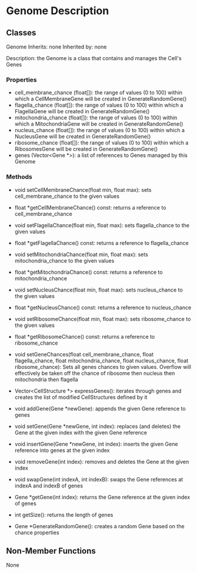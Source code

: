 # Genome Description

## Classes

Genome
Inherits: none
Inherited by: none

Description: the Genome is a class that contains and manages the Cell's Genes

### Properties
- cell_membrane_chance (float[]): the range of values (0 to 100) within which a CellMembraneGene will be created in GenerateRandomGene()
- flagella_chance (float[]): the range of values (0 to 100) within which a FlagellaGene will be created in GenerateRandomGene()
- mitochondria_chance (float[]): the range of values (0 to 100) within which a MitochondriaGene will be created in GenerateRandomGene()
- nucleus_chance (float[]): the range of values (0 to 100) within which a NucleusGene will be created in GenerateRandomGene()
- ribosome_chance (float[]): the range of values (0 to 100) within which a RibosomesGene will be created in GenerateRandomGene()
- genes (Vector\<Gene *\>): a list of references to Genes managed by this Genome

### Methods
- void setCellMembraneChance(float min, float max): sets cell_membrane_chance to the given values
- float *getCellMembraneChance() const: returns a reference to cell_membrane_chance

- void setFlagellaChance(float min, float max): sets flagella_chance to the given values
- float *getFlagellaChance() const: returns a reference to flagella_chance

- void setMitochondriaChance(float min, float max): sets mitochondria_chance to the given values
- float *getMitochondriaChance() const: returns a reference to mitochondria_chance

- void setNucleusChance(float min, float max): sets nucleus_chance to the given values
- float *getNucleusChance() const: returns a reference to nucleus_chance

- void setRibosomeChance(float min, float max): sets ribosome_chance to the given values
- float *getRibosomeChance() const: returns a reference to ribosome_chance

- void setGeneChances(float cell_membrane_chance, float flagella_chance, float mitochondria_chance, float nucleus_chance, float ribosome_chance): Sets all genes chances to given values. Overflow will effectively be taken off the chance of ribosome then nucleus then mitochondria then flagella

- Vector<CellStructure *> expressGenes(): iterates through genes and creates the list of modified CellStructures defined by it

- void addGene(Gene *newGene): appends the given Gene reference to genes
- void setGene(Gene *newGene, int index): replaces (and deletes) the Gene at the given index with the given Gene reference
- void insertGene(Gene *newGene, int index): inserts the given Gene reference into genes at the given index
- void removeGene(int index): removes and deletes the Gene at the given index
- void swapGene(int indexA, int indexB): swaps the Gene references at indexA and indexB of genes
- Gene *getGene(int index): returns the Gene reference at the given index of genes
- int getSize(): returns the length of genes

- Gene *GenerateRandomGene(): creates a random Gene based on the chance properties

## Non-Member Functions
None
